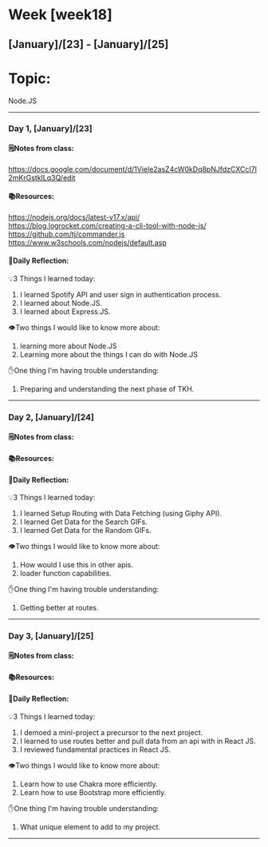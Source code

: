 # Week [week18]
## [January]/[23] - [January]/[25]

# Topic:
Node.JS
___

### Day 1, [January]/[23]

#### 🗒️Notes from class:
https://docs.google.com/document/d/1Viele2asZ4cW0kDq8pNJfdzCXCcI7l2mKrGstkILq3Q/edit

#### 📚Resources:
https://nodejs.org/docs/latest-v17.x/api/
https://blog.logrocket.com/creating-a-cli-tool-with-node-js/
https://github.com/tj/commander.js
https://www.w3schools.com/nodejs/default.asp

#### 💭Daily Reflection:

💡3 Things I learned today:
1. I learned Spotify API and user sign in authentication process.
2. I learned about Node.JS.
3. I learned about Express.JS.

👁️Two things I would like to know more about:
1. learning more about Node.JS
2. Learning more about the things I can do with Node.JS

✋One thing I'm having trouble understanding:
1. Preparing and understanding the next phase of TKH.


___

### Day 2, [January]/[24]

#### 🗒️Notes from class:


#### 📚Resources:

#### 💭Daily Reflection:

💡3 Things I learned today:
1. I learned Setup Routing with Data Fetching (using Giphy API).
2. I learned Get Data for the Search GIFs.
3. I learned Get Data for the Random GIFs.

👁️Two things I would like to know more about:
1. How would I use this in other apis.
2. loader function capabilities.

✋One thing I'm having trouble understanding:
1. Getting better at routes.

___

### Day 3, [January]/[25]

#### 🗒️Notes from class:


#### 📚Resources:


#### 💭Daily Reflection:

💡3 Things I learned today:
1. I demoed a mini-project a precursor to the next project.
2. I learned to use routes better and pull data from an api with in React JS.
3. I reviewed fundamental practices in React JS.

👁️Two things I would like to know more about:
1. Learn how to use Chakra more efficiently.
2. Learn how to use Bootstrap more efficiently.

✋One thing I'm having trouble understanding:
1. What unique element to add to my project.

___
